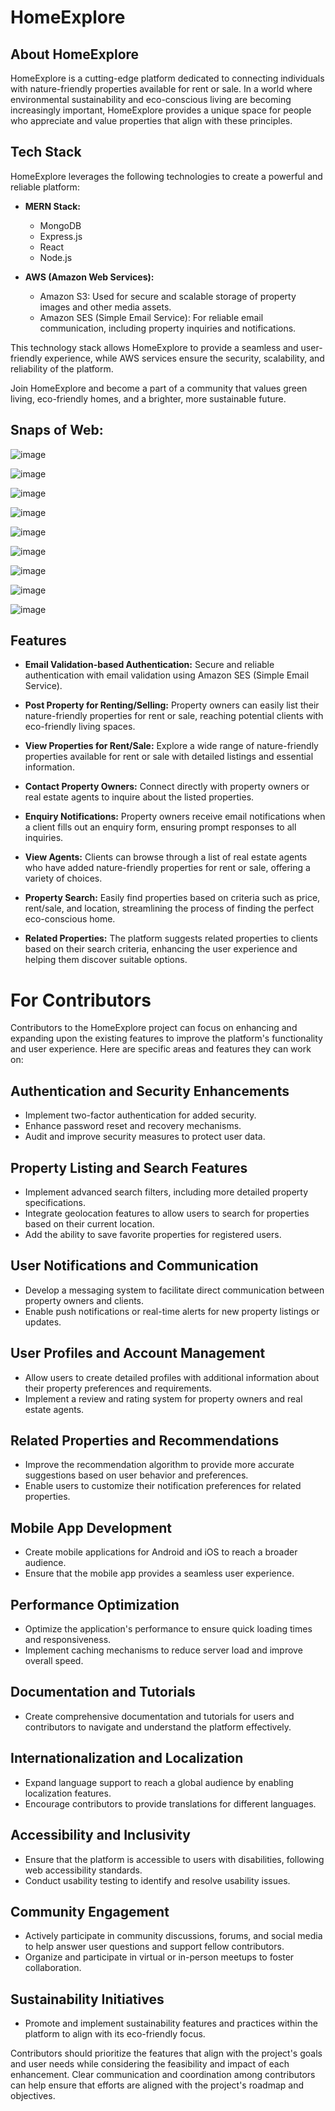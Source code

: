 # HomeExplore


## About HomeExplore

HomeExplore is a cutting-edge platform dedicated to connecting individuals with nature-friendly properties available for rent or sale. In a world where environmental sustainability and eco-conscious living are becoming increasingly important, HomeExplore provides a unique space for people who appreciate and value properties that align with these principles.


## Tech Stack

HomeExplore leverages the following technologies to create a powerful and reliable platform:

- **MERN Stack:** 
  - MongoDB
  - Express.js
  - React
  - Node.js

- **AWS (Amazon Web Services):**
  - Amazon S3: Used for secure and scalable storage of property images and other media assets.
  - Amazon SES (Simple Email Service): For reliable email communication, including property inquiries and notifications.

This technology stack allows HomeExplore to provide a seamless and user-friendly experience, while AWS services ensure the security, scalability, and reliability of the platform.

Join HomeExplore and become a part of a community that values green living, eco-friendly homes, and a brighter, more sustainable future.

## Snaps of Web:

![image](https://github.com/Shounmay/HomeExplore/assets/90774417/ad4f0860-5d00-4a01-9beb-459f08352d67)

![image](https://github.com/Shounmay/HomeExplore/assets/90774417/106de201-ad8a-4346-8b31-0be3b6491f20)

![image](https://github.com/Shounmay/HomeExplore/assets/90774417/d67f937a-8f5e-4104-99cc-baa011d4cdf0)

![image](https://github.com/Shounmay/HomeExplore/assets/90774417/8fce619c-3072-4d9b-85c9-0a0a77558cfd)

![image](https://github.com/Shounmay/HomeExplore/assets/90774417/62adcf8b-449d-4a2b-9728-77ac575c396c)

![image](https://github.com/Shounmay/HomeExplore/assets/90774417/cc17ed2e-098f-49ce-8de9-073bf97af913)

![image](https://github.com/Shounmay/HomeExplore/assets/90774417/7ddbd8c3-7032-4635-8471-ef73fe2eae93)

![image](https://github.com/Shounmay/HomeExplore/assets/90774417/e542d582-9c68-45f7-a861-aa97ea87008d)

![image](https://github.com/Shounmay/HomeExplore/assets/90774417/912940c7-800e-4549-b1df-97c3b2507e0e)


## Features

- **Email Validation-based Authentication:** Secure and reliable authentication with email validation using Amazon SES (Simple Email Service).

- **Post Property for Renting/Selling:** Property owners can easily list their nature-friendly properties for rent or sale, reaching potential clients with eco-friendly living spaces.

- **View Properties for Rent/Sale:** Explore a wide range of nature-friendly properties available for rent or sale with detailed listings and essential information.

- **Contact Property Owners:** Connect directly with property owners or real estate agents to inquire about the listed properties.

- **Enquiry Notifications:** Property owners receive email notifications when a client fills out an enquiry form, ensuring prompt responses to all inquiries.

- **View Agents:** Clients can browse through a list of real estate agents who have added nature-friendly properties for rent or sale, offering a variety of choices.

- **Property Search:** Easily find properties based on criteria such as price, rent/sale, and location, streamlining the process of finding the perfect eco-conscious home.

- **Related Properties:** The platform suggests related properties to clients based on their search criteria, enhancing the user experience and helping them discover suitable options.

# For Contributors

Contributors to the HomeExplore project can focus on enhancing and expanding upon the existing features to improve the platform's functionality and user experience. Here are specific areas and features they can work on:

## Authentication and Security Enhancements

- Implement two-factor authentication for added security.
- Enhance password reset and recovery mechanisms.
- Audit and improve security measures to protect user data.

## Property Listing and Search Features

- Implement advanced search filters, including more detailed property specifications.
- Integrate geolocation features to allow users to search for properties based on their current location.
- Add the ability to save favorite properties for registered users.

## User Notifications and Communication

- Develop a messaging system to facilitate direct communication between property owners and clients.
- Enable push notifications or real-time alerts for new property listings or updates.

## User Profiles and Account Management

- Allow users to create detailed profiles with additional information about their property preferences and requirements.
- Implement a review and rating system for property owners and real estate agents.

## Related Properties and Recommendations

- Improve the recommendation algorithm to provide more accurate suggestions based on user behavior and preferences.
- Enable users to customize their notification preferences for related properties.

## Mobile App Development

- Create mobile applications for Android and iOS to reach a broader audience.
- Ensure that the mobile app provides a seamless user experience.

## Performance Optimization

- Optimize the application's performance to ensure quick loading times and responsiveness.
- Implement caching mechanisms to reduce server load and improve overall speed.

## Documentation and Tutorials

- Create comprehensive documentation and tutorials for users and contributors to navigate and understand the platform effectively.

## Internationalization and Localization

- Expand language support to reach a global audience by enabling localization features.
- Encourage contributors to provide translations for different languages.

## Accessibility and Inclusivity

- Ensure that the platform is accessible to users with disabilities, following web accessibility standards.
- Conduct usability testing to identify and resolve usability issues.

## Community Engagement

- Actively participate in community discussions, forums, and social media to help answer user questions and support fellow contributors.
- Organize and participate in virtual or in-person meetups to foster collaboration.

## Sustainability Initiatives

- Promote and implement sustainability features and practices within the platform to align with its eco-friendly focus.

Contributors should prioritize the features that align with the project's goals and user needs while considering the feasibility and impact of each enhancement. Clear communication and coordination among contributors can help ensure that efforts are aligned with the project's roadmap and objectives.
